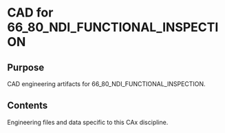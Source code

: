 # CAD for 66_80_NDI_FUNCTIONAL_INSPECTION

## Purpose
CAD engineering artifacts for 66_80_NDI_FUNCTIONAL_INSPECTION.

## Contents
Engineering files and data specific to this CAx discipline.
